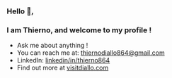 ### Hello 👋, 
### I am Thierno, and welcome to my profile !

- Ask me about anything !
- You can reach me at: thiernodiallo864@gmail.com 
- LinkedIn: [linkedin/in/thierno864](http://linkedin.com/in/thierno864) 
- Find out more at [visitdiallo.com](http://visitdiallo.com/)

<!-- 
- 🔭 I’m currently working on 
- 🌱 I’m currently learning ...
- 👯 I’m looking to collaborate on ...
- 🤔 I’m looking for help with ...
- 💬 Ask me about ...
- 📫 How to reach me: ...
- 😄 Pronouns: ...
- ⚡ Fun fact: ...
- -->

 <!-- comment syntax -->
